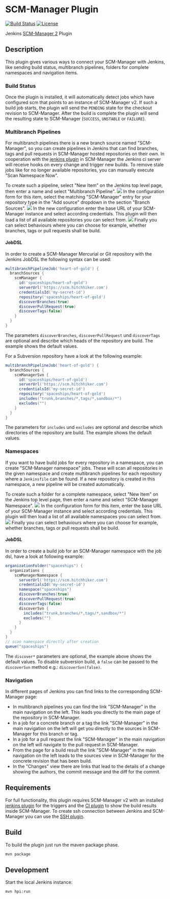 # SCM-Manager Plugin
[![Build Status](https://ci.jenkins.io/buildStatus/icon?job=Plugins%2Fscm-manager-plugin%2Fmaster)](https://ci.jenkins.io/job/Plugins/job/scm-manager-plugin/job/master/)
[![License](https://img.shields.io/github/license/jenkinsci/github-plugin.svg)](LICENSE)

Jenkins [SCM-Manager 2](https://www.scm-manager.org/) Plugin

## Description

This plugin gives various ways to connect your SCM-Manager with Jenkins, like sending build status, multibranch
pipelines, folders for complete namespaces and navigation items.

### Build Status
Once the plugin is installed, it will automatically detect jobs which have configured scm that points to an instance
of SCM-Manager v2. If such a build job starts, the plugin will send the `PENDING` state for the checkout revision to
SCM-Manager. After the build is complete the plugin will send the resulting state to SCM-Manager (`SUCCESS`, `UNSTABLE`
or `FAILURE`).

### Multibranch Pipelines
For multibranch pipelines there is a new branch source named "SCM-Manager", so you can create pipelines in Jenkins that
can find branches, tags and pull requests in SCM-Manager hosted repositories on their own. In cooperation with the
[jenkins plugin](https://www.scm-manager.org/plugins/scm-jenkins-plugin/) in SCM-Manager the Jenkins ci server will receive hooks on
every change and trigger new builds.
To remove stale jobs like for no longer available repositories, you can manually execute "Scan Namespace Now".

To create such a pipeline, select "New Item" on the Jenkins top level page, then enter a name and select "Multibranch
Pipeline".
![](docs/de/assets/select-multibranch-pipeline.png)
In the configuration form for this item, select the matching "SCM-Manager" entry for your repository type in the "Add
source" dropdown in the section "Branch Sources".
![](docs/de/assets/config-multibranch-pipeline-source.png)
In the new configuration enter the base URL of your SCM-Manager instance and select according credentials. This
plugin will then load a list of all available repositories you can select from.
![](docs/de/assets/config-multibranch-pipeline.png)
Finally you can select behaviours where you can choose for example, whether branches, tags or pull requests shall be
build.

#### JobDSL

In order to create a SCM-Manager Mercurial or Git repository with the Jenkins JobDSL the following syntax can be used:

```groovy
multibranchPipelineJob('heart-of-gold') {
  branchSources {
    scmManager {
      id('spaceships/heart-of-gold')
      serverUrl('https://scm.hitchhiker.com')
      credentialsId('my-secret-id')
      repository('spaceships/heart-of-gold')
      discoverBranches(true)
      discoverPullRequest(true)
      discoverTags(false)
    }
  }
}
```

The parameters `discoverBranches`, `discoverPullRequest` und `discoverTags` are optional 
and describe which heads of the repository are build.
The example shows the default values.

For a Subversion repository have a look at the following example:

```groovy
multibranchPipelineJob('heart-of-gold') {
  branchSources {
    scmManagerSvn {
      id('spaceships/heart-of-gold')
      serverUrl('https://scm.hitchhiker.com')
      credentialsId('my-secret-id')
      repository('spaceships/heart-of-gold')
      includes("trunk,branches/*,tags/*,sandbox/*")
      excludes("")
    }
  }
}
```
The parameters for `includes` und `excludes` are optional and describe which directories of the repository are build.
The example shows the default values.

### Namespaces
If you want to have build jobs for every repository in a namespace, you can create "SCM-Manager namespace" jobs. These
will scan all repositories in the given namespace and create multibranch pipelines for each repository where a
`Jenkinsfile` can be found. If a new repository is created in this namespace, a new pipeline will be created
automatically.

To create such a folder for a complete namespace, select "New Item" on the Jenkins top level page, then enter a name
and select "SCM-Manager Namespace".
![](docs/de/assets/select-namespace-item.png)
In the configuration form for this item, enter the base URL of your SCM-Manager instance and select according
credentials. This plugin will then load a list of all available namespaces you can select from.
![](docs/de/assets/config-namespace-item.png)
Finally you can select behaviours where you can choose for example, whether branches, tags or pull requests shall be
build.

#### JobDSL

In order to create a build job for an SCM-Manager namespace with the job dsl, have a look at following example:

```groovy
organizationFolder("spaceships") {
  organizations {
    scmManagerNamespace {
      serverUrl('https://scm.hitchhiker.com')
      credentialsId('my-secret-id')
      namespace("spaceships")
      discoverBranches(true)
      discoverPullRequest(true)
      discoverTags(false)
      discoverSvn {
        includes("trunk,branches/*,tags/*,sandbox/*")
        excludes("")
      }
    }
  }
}
// scan namespace directly after creation
queue("spaceships")
```

The `discover*` parameters are optional, the example above shows the default values. 
To disable subversion build, a `false` can be passed to the `discoverSvn` method e.g.: `discoverSvn(false)`.

### Navigation
In different pages of Jenkins you can find links to the corresponding SCM-Manager page:

- In multibranch pipelines you can find the link "SCM-Manager" in the main navigation on the left. This leads you
  directly to the main page of the repository in SCM-Manager.
- In a job for a concrete branch or a tag the link "SCM-Manager" in the main navigation on the left will get you
  directly to the sources in SCM-Manager for this branch or tag.
- In a job for a pull request the link "SCM-Manager" in the main navigation on the left will navigate to the pull
  request in SCM-Manager.
- From the page for a build result the link "SCM-Manager" in the main navigation on the left leads to the sources
  view in SCM-Manager for the concrete revision that has been build.
- In the "Changes" view there are links that lead to the details of a change showing the authors, the commit message
  and the diff for the commit.

## Requirements

For full functionality, this plugin requires SCM-Manager v2 with an installed
[jenkins plugin](https://www.scm-manager.org/plugins/scm-jenkins-plugin/) for the triggers and the
[CI plugin](https://www.scm-manager.org/plugins/scm-ci-plugin/) to show the build results inside SCM-Manager. To create
ssh connection between Jenkins and SCM-Manager you can use the
[SSH plugin](https://www.scm-manager.org/plugins/scm-ssh-plugin/).

## Build

To build the plugin just run the maven package phase.

```bash
mvn package
```

## Development 

Start the local Jenkins instance:

```bash
mvn hpi:run
```
